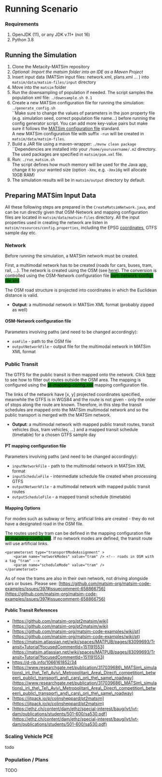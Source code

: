 # Running Scenario

### Requirements

1. OpenJDK (11), or any JDK v.11+ (not 16)
2. Python 3.8

## Running the Simulation

1. Clone the Metacity-MATSim repository
2. _Optional: Import the matsim folder into an IDE as a Maven Project_&#x20;
3. Insert input data (MATSim input files: network.xml, plans.xml ... ) into `matsim/data/matsim-files/input` directory
4. Move into the `matsim` folder
5. Run the downsampling of population if needed. The script samples the population xml file: `./downsample.sh 0.1`
6. Create a new MATSim configuration file for running the simulation: `./generate_config.sh`\
   ``Make sure to change the values of parameters in the json property file (e.g. simulation seed, correct population file name...) before running the config generator script. You can add more key-value pairs but make sure it follows the [MATSim configuration file](config-file.md) standard.\
   A new MATSim configuration file with suffix `-run` will be created in `matsim/data/matsim-files`.
7. Build a JAR file using a maven-wrapper: `./mvnw clean package`\
   ``Dependencies are installed into your `/home/yourusername/.m2` directory.\
   The used packages are specified in `matsim/pom.xml` file.
8. Run: `./run_matsim.sh`\
   The script defines how much memory will be used for the Java app, change it to your wanted size (option `-Xmx`, e.g. `-Xmx10g` will allocate 10GB RAM)
9. The simulation results will be in `matsim/output` directory by default.

## Preparing MATSim Input Data

All these following steps are prepared in the `CreateMatsimNetwork.java`, and can be run directly given that OSM-Network and mapping configuration files are located in `matsim/data/matsim-files` directory. All the input properties used in creating the network are listen in `matsim/resources/config.properties`, including the EPSG [coordinates](coordinates.md), GTFS sample day etc.

### Network

Before running the simulation, a MATSim network must be created.&#x20;

First, a multimodal network has to be created (roads for cars, buses, tram, rail, ...). The network is created using the OSM (see [here](osm.md)). The conversion is controlled using the OSM-Network configuration file <mark style="background-color:green;">osm-network-config-file.xml</mark>.&#x20;

The OSM road structure is projected into coordinates in which the Euclidean distance is valid.

* **Output**: a multimodal network in MATSim XML format (probably zipped as well)

#### OSM-Network configuration file

Parameters involving paths (and need to be changed accordingly):

* `osmFile` - path to the OSM file
* `outputNetworkFile` - output file for the multimodal network in MATSim XML format

### Public Transit

The GTFS for the public transit is then mapped onto the network. Click [here](filtering-gtfs.md) to see how to filter out routes outside the OSM area. The mapping is configured using the <mark style="background-color:green;">pt-mapping-config.xml</mark> mapping configuration file.&#x20;

The links of the network have \[x, y] projected coordinates specified, meanwhile the GTFS is in WGS84 and the route is not given - only the order of stops along the route are known. Therefore, in this step the transit schedules are mapped onto the MATSim multimodal network and so the public transport is merged with the MATSim network.

* **Output**: a multimodal network with mapped public transit routes, transit vehicles (bus, tram vehicles, ...) and a mapped transit schedule (timetable) for a chosen GTFS sample day

#### PT mapping configuration file

Parameters involving paths (and need to be changed accordingly):

* `inputNetworkFile` - path to the multimodal network in MATSim XML format
* `inputScheduleFile` - intermediate schedule file created when processing GTFS
* `outputNetworkFile` - a multimodal network with mapped public transit routes
* `outputScheduleFile` - a mapped transit schedule (timetable)

#### Mapping Options

For modes such as subway or ferry, artificial links are created - they do not have a designated road in the OSM file.&#x20;

The routes used by tram can be defined in the mapping configuration file <mark style="background-color:green;">pt-mapping-config.xml</mark>. If no network modes are defined, the transit route will use artificial links.

```
<parameterset type="transportModeAssignment" >
	<param name="networkModes" value="tram" /> <!-- roads in OSM with a tag "tram" -->
	<param name="scheduleMode" value="tram" />
</parameterset>
```

As of now the trams are also in their own network, not driving alongside cars or buses. Please see: [https://github.com/matsim-org/matsim-code-examples/issues/397#issuecomment-658866756](https://github.com/matsim-org/matsim-code-examples/issues/397#issuecomment-658866756)

#### Public Transit References

* [https://github.com/matsim-org/pt2matsim/wiki](https://github.com/matsim-org/pt2matsim/wiki)
* [https://github.com/matsim-org/matsim-code-examples/wiki/pt](https://github.com/matsim-org/matsim-code-examples/wiki/pt)
* [https://matsim.atlassian.net/wiki/spaces/MATPUB/pages/83099693/Transit+Tutorial?focusedCommentId=151191553](https://matsim.atlassian.net/wiki/spaces/MATPUB/pages/83099693/Transit+Tutorial?focusedCommentId=151191553)
* [https://d-nb.info/1066161852/34 ](https://d-nb.info/1066161852/34)
* [https://www.researchgate.net/publication/317039686\_MATSim\_simulations\_in\_the\_Tel\_Aviv\_Metropolitan\_Area\_Direct\_competition\_between\_public\_transport\_and\_cars\_on\_the\_same\_roadway](https://www.researchgate.net/publication/317039686\_MATSim\_simulations\_in\_the\_Tel\_Aviv\_Metropolitan\_Area\_Direct\_competition\_between\_public\_transport\_and\_cars\_on\_the\_same\_roadway)
* [https://jitpack.io/p/colinsheppard/pt2matsim](https://jitpack.io/p/colinsheppard/pt2matsim)
* [https://ethz.ch/content/dam/ethz/special-interest/baug/ivt/ivt-dam/publications/students/501-600/sa530.pdf](https://ethz.ch/content/dam/ethz/special-interest/baug/ivt/ivt-dam/publications/students/501-600/sa530.pdf)

### Scaling Vehicle PCE

todo

### Population / Plans

TODO
